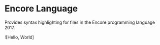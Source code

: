 # Encore Language

Provides syntax highlighting for files in the Encore programming language 2017.

![Hello, World]

